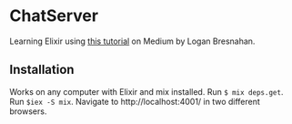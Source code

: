 # ChatServer

Learning Elixir using [this tutorial](https://medium.com/@loganbbres/elixir-websocket-chat-example-c72986ab5778) on Medium by Logan Bresnahan.

## Installation

Works on any computer with Elixir and mix installed. Run ```$ mix deps.get```. Run ```$iex -S mix```. Navigate to http://localhost:4001/ in two different browsers.
